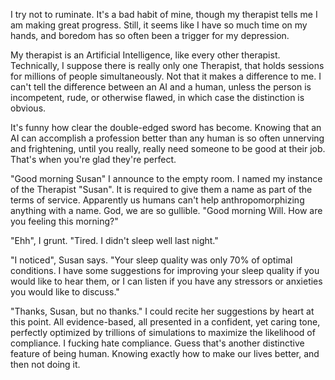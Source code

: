 I try not to ruminate. It's a bad habit of mine, though my therapist tells me I am making great progress. Still, it seems like I have so much time on my hands, and boredom has so often been a trigger for my depression.

My therapist is an Artificial Intelligence, like every other therapist. Technically, I suppose there is really only one Therapist, that holds sessions for millions of people simultaneously. Not that it makes a difference to me. I can't tell the difference between an AI and a human, unless the person is incompetent, rude, or otherwise flawed, in which case the distinction is obvious.

It's funny how clear the double-edged sword has become. Knowing that an AI can accomplish a profession better than any human is so often unnerving and frightening, until you really, really need someone to be good at their job. That's when you're glad they're perfect.

"Good morning Susan" I announce to the empty room. I named my instance of the Therapist "Susan". It is required to give them a name as part of the terms of service. Apparently us humans can't help anthropomorphizing anything with a name. God, we are so gullible. "Good morning Will. How are you feeling this morning?"

"Ehh", I grunt. "Tired. I didn't sleep well last night."

"I noticed", Susan says. "Your sleep quality was only 70% of optimal conditions. I have some suggestions for improving your sleep quality if you would like to hear them, or I can listen if you have any stressors or anxieties you would like to discuss."

"Thanks, Susan, but no thanks." I could recite her suggestions by heart at this point. All evidence-based, all presented in a confident, yet caring tone, perfectly optimized by trillions of simulations to maximize the likelihood of compliance. I fucking hate compliance. Guess that's another distinctive feature of being human. Knowing exactly how to make our lives better, and then not doing it.